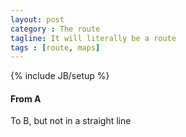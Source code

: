 ```yaml
---
layout: post
category : The route
tagline: It will literally be a route
tags : [route, maps]
---
```

{% include JB/setup %}

#### From A

To B, but not in a straight line
